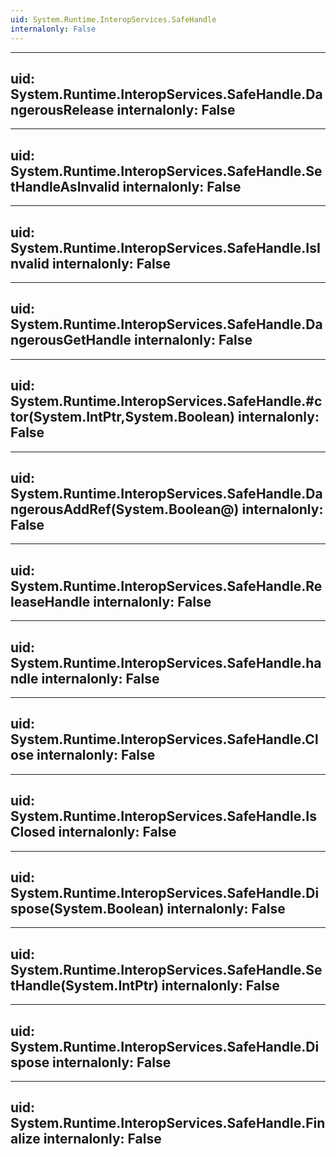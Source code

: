 ```yaml
---
uid: System.Runtime.InteropServices.SafeHandle
internalonly: False
---
```


---
uid: System.Runtime.InteropServices.SafeHandle.DangerousRelease
internalonly: False
---

---
uid: System.Runtime.InteropServices.SafeHandle.SetHandleAsInvalid
internalonly: False
---

---
uid: System.Runtime.InteropServices.SafeHandle.IsInvalid
internalonly: False
---

---
uid: System.Runtime.InteropServices.SafeHandle.DangerousGetHandle
internalonly: False
---

---
uid: System.Runtime.InteropServices.SafeHandle.#ctor(System.IntPtr,System.Boolean)
internalonly: False
---

---
uid: System.Runtime.InteropServices.SafeHandle.DangerousAddRef(System.Boolean@)
internalonly: False
---

---
uid: System.Runtime.InteropServices.SafeHandle.ReleaseHandle
internalonly: False
---

---
uid: System.Runtime.InteropServices.SafeHandle.handle
internalonly: False
---

---
uid: System.Runtime.InteropServices.SafeHandle.Close
internalonly: False
---

---
uid: System.Runtime.InteropServices.SafeHandle.IsClosed
internalonly: False
---

---
uid: System.Runtime.InteropServices.SafeHandle.Dispose(System.Boolean)
internalonly: False
---

---
uid: System.Runtime.InteropServices.SafeHandle.SetHandle(System.IntPtr)
internalonly: False
---

---
uid: System.Runtime.InteropServices.SafeHandle.Dispose
internalonly: False
---

---
uid: System.Runtime.InteropServices.SafeHandle.Finalize
internalonly: False
---
